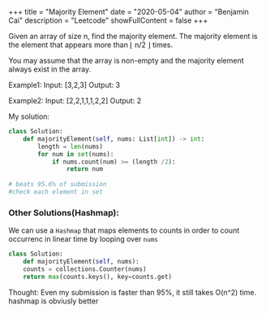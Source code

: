 +++
title = "Majority Element"
date = "2020-05-04"
author = "Benjamin Cai"
description = "Leetcode"
showFullContent = false
+++

Given an array of size n, find the majority element. The majority element is the element that appears more than ⌊ n/2 ⌋ times.

You may assume that the array is non-empty and the majority element always exist in the array.

Example1:
Input: [3,2,3]
Output: 3

Example2:
Input: [2,2,1,1,1,2,2]
Output: 2

My solution:
```Python
class Solution:
    def majorityElement(self, nums: List[int]) -> int:
        length = len(nums)
        for num in set(nums):
            if nums.count(num) >= (length /2):
                return num
            
# beats 95.6% of submission     
#check each element in set
```

### Other Solutions(Hashmap):
We can use a `Hashmap` that maps elements to counts in order to count occurrenc in linear time by looping over `nums`

```Python
class Solution:
    def majorityElement(self, nums):
    counts = collections.Counter(nums)
    return max(counts.keys(), key=counts.get)
```


Thought:
Even my submission is faster than 95%, it still takes O(n^2) time.
hashmap is obviusly better
